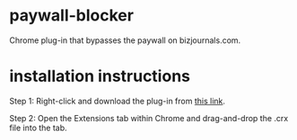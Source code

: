 # paywall-blocker
Chrome plug-in that bypasses the paywall on bizjournals.com.

# installation instructions
Step 1: Right-click and download the plug-in from [this link](https://jamejone.github.io/paywall-blocker/paywall-blocker.crx).

Step 2: Open the Extensions tab within Chrome and drag-and-drop the .crx file into the tab.
